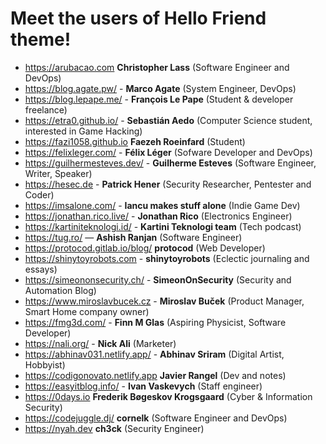 # Meet the users of Hello Friend theme!

<!--
TEMPLATE:

- https://radoslawkoziel.pl — **Radek Kozieł** (Software designer and developer)

-->

- https://arubacao.com **Christopher Lass** (Software Engineer and DevOps)
- https://blog.agate.pw/ - **Marco Agate** (System Engineer, DevOps)
- https://blog.lepape.me/ - **François Le Pape** (Student & developer freelance)
- https://etra0.github.io/ - **Sebastián Aedo** (Computer Science student, interested in Game Hacking)
- https://fazi1058.github.io **Faezeh Roeinfard** (Student)
- https://felixleger.com/ - **Félix Léger** (Sofware Developer and DevOps)
- https://guilhermesteves.dev/ - **Guilherme Esteves** (Software Engineer, Writer, Speaker)
- https://hesec.de - **Patrick Hener** (Security Researcher, Pentester and Coder)
- https://imsalone.com/ - **Iancu makes stuff alone** (Indie Game Dev)
- https://jonathan.rico.live/ - **Jonathan Rico** (Electronics Engineer)
- https://kartiniteknologi.id/ - **Kartini Teknologi team** (Tech podcast)
- https://tug.ro/ — **Ashish Ranjan** (Software Engineer)
- https://protocod.gitlab.io/blog/ **protocod** (Web Developer)
- https://shinytoyrobots.com - **shinytoyrobots** (Eclectic journaling and essays)
- https://simeononsecurity.ch/ - **SimeonOnSecurity** (Security and Automation Blog)
- https://www.miroslavbucek.cz - **Miroslav Buček** (Product Manager, Smart Home company owner)
- https://fmg3d.com/ - **Finn M Glas** (Aspiring Physicist, Software Developer)
- https://nali.org/ - **Nick Ali** (Marketer)
- https://abhinav031.netlify.app/ - **Abhinav Sriram** (Digital Artist, Hobbyist)
- https://codigonovato.netlify.app **Javier Rangel** (Dev and notes)
- https://easyitblog.info/ - **Ivan Vaskevych** (Staff engineer)
- https://0days.io **Frederik Bøgeskov Krogsgaard** (Cyber & Information Security)
- https://codejuggle.dj/ **cornelk** (Software Engineer and DevOps)
- https://nyah.dev **ch3ck** (Security Engineer)
